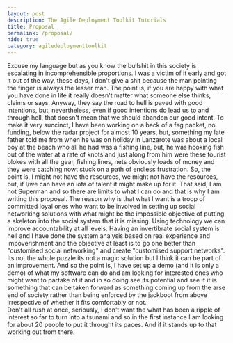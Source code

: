 ```yaml
---
layout: post
description: The Agile Deployment Toolkit Tutorials
title: Proposal
permalink: /proposal/
hide: true
category: agiledeploymenttoolkit
---
```


Excuse my language but as you know the bullshit in this society is escalating in incomprehensible proportions. I was a victim of it early and got it out of the way, these days, I don't give a shit because the man pointing the finger is always the lesser man. The point is, if you are happy with what you have done in life it really doesn't matter what someone else thinks, claims or says. Anyway, they say the road to hell is paved with good intentions, but, nevertheless, even if good intentions do lead us to and through hell, that doesn't mean that we should abandon our good intent. 
To make it very succinct, I have been working on a back of a fag packet, no funding, below the radar project for almost 10 years, but, something my late father told me from when he was on holiday in Lanzarote was about a local boy at the beach who all he had was a fishing line, but, he was hooking fish out of the water at a rate of knots and just along from him were these tourist blokes with all the gear, fishing lines, nets obviously loads of money and they were catching nowt stuck on a path of endless frustration. So, the point is, I might not have the resources, we might not have the resources, but, if I/we can have an iota of talent it might make up for it. That said, I am not Superman and so there are limits to what I can do and that is why I am writing this proposal. The reason why is that what I want is a troop of committed loyal ones who want to be involved in setting up social networking solutions with what might be the impossible objective of putting a skeleton into the social system that it is missing. Using technology we can improve accountability at all levels. Having an invertibrate social system is hell and I have done the system analysis based on real experience and impoverishment and the objective at least is to go one better than "customised social networking" and create "customised support networks". Its not the whole puzzle its not a magic solution but I think it can be part of an improvement. 
And so the point is, I have set up a demo (and it is only a demo) of what my software can do and am looking for interested ones who might want to partake of it and in so doing see its potential and see if it is something that can be taken forward as something coming up from the arse end of society rather than being enforced by the jackboot from above irrespective of whether it fits comfortably or not.  
Don't all rush at once, seriously, I don't want the what has been a ripple of interest so far to turn into a tsunami and so in the first instance I am looking for about 20 people to put it throught its paces. And if it stands up to that working out from there. 

